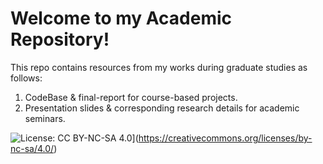 # Welcome to my Academic Repository!

This repo contains resources from my works during graduate studies as follows:

1. CodeBase & final-report for course-based projects.
2. Presentation slides & corresponding research details for academic seminars.

![License: CC BY-NC-SA 4.0](https://i.creativecommons.org/l/by-nc-sa/4.0/88x31.png)](https://creativecommons.org/licenses/by-nc-sa/4.0/)